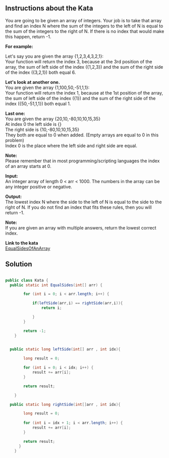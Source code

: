 ## Instructions about the Kata

You are going to be given an array of integers. Your job is to take that array and find an index N where the sum of the integers to the left of N is equal to the sum of the integers to the right of N. If there is no index that would make this happen, return -1.

**For example:**

Let's say you are given the array {1,2,3,4,3,2,1}: <br/>
Your function will return the index 3, because at the 3rd position of the array, the sum of left side of the index ({1,2,3}) and the sum of the right side of the index ({3,2,1}) both equal 6.

**Let's look at another one.** <br/>
You are given the array {1,100,50,-51,1,1}: <br/>
Your function will return the index 1, because at the 1st position of the array, the sum of left side of the index ({1}) and the sum of the right side of the index ({50,-51,1,1}) both equal 1.

**Last one:** <br/>
You are given the array {20,10,-80,10,10,15,35} <br/>
At index 0 the left side is {} <br/>
The right side is {10,-80,10,10,15,35} <br/>
They both are equal to 0 when added. (Empty arrays are equal to 0 in this problem) <br/>
Index 0 is the place where the left side and right side are equal. <br/>

**Note:** <br/>
Please remember that in most programming/scripting languages the index of an array starts at 0.

**Input:** <br/>
An integer array of length 0 < arr < 1000. The numbers in the array can be any integer positive or negative.

**Output:** <br/>
The lowest index N where the side to the left of N is equal to the side to the right of N. If you do not find an index that fits these rules, then you will return -1.

**Note:** <br/>
If you are given an array with multiple answers, return the lowest correct index.

**Link to the kata** <br/>
[EqualSidesOfAnArray](https://www.codewars.com/kata/5679aa472b8f57fb8c000047/java)

## Solution

```java

public class Kata {
  public static int EqualSides(int[] arr) {

        for (int i = 0; i < arr.length; i++) {

            if(leftSide(arr,i) == rightSide(arr,i)){
                return i;

            }
        }

        return -1;
    }


  public static long leftSide(int[] arr , int idx){
  
        long result = 0;

        for (int i = 0; i < idx; i++) {
            result += arr[i];
        }

        return result;

    }

  public static long rightSide(int[]arr , int idx){

        long result = 0;
        
        for (int i = idx + 1; i < arr.length; i++) {
            result += arr[i];
        }

        return result;
      }
    }
    
   ```
